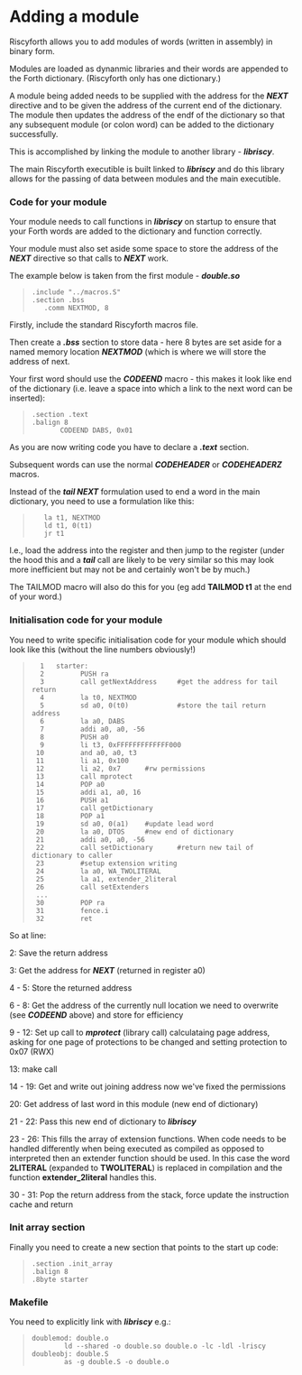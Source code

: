 # Adding a module

Riscyforth allows you to add modules of words (written in assembly) in binary
form.

Modules are loaded as dynanmic libraries and their words are appended to the
Forth dictionary. (Riscyforth only has one dictionary.)

A module being added needs to be supplied with the address for the ***NEXT*** directive
and to be given the address of the current end of the dictionary. The module then
updates the address of the endf of the dictionary so that any subsequent module (or
colon word) can be added to the dictionary successfully.

This is accomplished by linking the module to another library - ___libriscy___.

The main Riscyforth executible is built linked to ___libriscy___ and do this
library allows for the passing of data between modules and the main executible.

### Code for your module

Your module needs to call functions in ___libriscy___ on startup to ensure that
your Forth words are added to the dictionary and function correctly.

Your module must also set aside some space to store the address of the ***NEXT***
directive so that calls to ***NEXT*** work.

The example below is taken from the first module - ___double.so___

>     .include "../macros.S"
>     .section .bss
>        .comm NEXTMOD, 8


Firstly, include the standard Riscyforth macros file.

Then create a ___.bss___ section to store data - here 8 bytes are set aside
for a named memory location ***NEXTMOD*** (which is where we will store the
address of next.

Your first word should use the ***CODEEND*** macro - this makes it look like
end of the dictionary (i.e. leave a space into which a link to the next word
can be inserted):

>     .section .text
>     .balign 8
>            CODEEND DABS, 0x01

As you are now writing code you have to declare a ___.text___ section.

Subsequent words can use the normal ***CODEHEADER*** or ***CODEHEADERZ*** macros.

Instead of the ***tail NEXT*** formulation used to end a word in the main
dictionary, you need to use a formulation like this:

>        la t1, NEXTMOD
>        ld t1, 0(t1)
>        jr t1

I.e., load the address into the register and then jump to the register (under the
hood this and a ***tail*** call are likely to be very similar so this may look
more inefficient but may not be and certainly won't be by much.)

The TAILMOD macro will also do this for you (eg add __TAILMOD t1__ at the end of
your word.)


### Initialisation code for your module

You need to write specific initialisation code for your module which should look
like this (without the line numbers obviously!)

>       1   starter:
>       2         PUSH ra
>       3         call getNextAddress     #get the address for tail return
>       4         la t0, NEXTMOD
>       5         sd a0, 0(t0)            #store the tail return address
>       6         la a0, DABS
>       7         addi a0, a0, -56
>       8         PUSH a0
>       9         li t3, 0xFFFFFFFFFFFFF000
>      10         and a0, a0, t3
>      11         li a1, 0x100
>      12         li a2, 0x7      #rw permissions
>      13         call mprotect
>      14         POP a0
>      15         addi a1, a0, 16
>      16         PUSH a1
>      17         call getDictionary
>      18         POP a1
>      19         sd a0, 0(a1)    #update lead word
>      20         la a0, DTOS     #new end of dictionary
>      21         addi a0, a0, -56
>      22         call setDictionary      #return new tail of dictionary to caller
>      23         #setup extension writing
>      24         la a0, WA_TWOLITERAL
>      25         la a1, extender_2literal
>      26         call setExtenders
>      ...
>      30         POP ra
>      31         fence.i
>      32         ret

So at line:

2:        Save the return address

3:        Get the address for ***NEXT*** (returned in register a0)

4 - 5:    Store the returned address

6 - 8:    Get the address of the currently null location we need to overwrite (see ***CODEEND*** above) and store for efficiency

9 - 12:   Set up call to ***mprotect*** (library call) calculataing page address,
asking for one page of protections to be changed and setting protection
to 0x07 (RWX)

13:       make call

14 - 19:  Get and write out joining address now we've fixed the permissions

20:       Get address of last word in this module (new end of dictionary)

21 - 22:  Pass this new end of dictionary to ___libriscy___

23 - 26:  This fills the array of extension functions. When code needs to be handled differently
when being executed as compiled as opposed to interpreted then an extender function should be used.
In this case the word __2LITERAL__ (expanded to __TWOLITERAL__) is replaced in compilation and the function 
__extender_2literal__ handles this.

30 - 31:  Pop the return address from the stack, force update the instruction cache and return

### Init array section

Finally you need to create a new section that points to the start up code:

>     .section .init_array
>     .balign 8
>     .8byte starter



### Makefile

You need to explicitly link with ___libriscy___ e.g.:

>     doublemod: double.o
>             ld --shared -o double.so double.o -lc -ldl -lriscy
>     doubleobj: double.S
>             as -g double.S -o double.o





